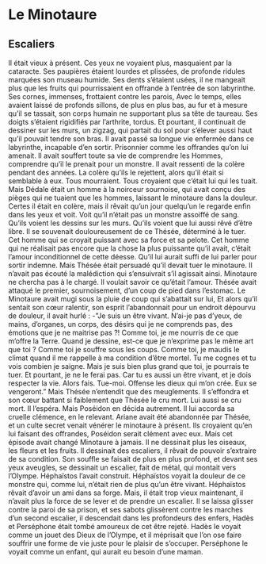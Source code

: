 # Le Minotaure
## Escaliers 

Il était vieux à présent. Ces yeux ne voyaient plus, masquaient par la cataracte. Ses paupières étaient lourdes et plissées, de profonde ridules marquées son museau humide. Ses dents s’étaient usées, il ne mangeait plus que les fruits qui pourrissaient en offrande à l’entrée de son labyrinthe. Ses cornes, immenses, frottaient contre les parois, Avec le temps, elles avaient laissé de profonds sillons, de plus en plus bas, au fur et à mesure qu’il se tassait, son corps humain ne supportant plus sa tête de taureau. Ses doigts s’étaient rigidifiés par l’arthrite, tordus. 
Et pourtant, il continuait de dessiner sur les murs, un zigzag, qui partait du sol pour s’élever aussi haut qu’il pouvait tendre son bras. Il avait passé sa longue vie enfermée dans ce labyrinthe, incapable d’en sortir. Prisonnier comme les offrandes qu’on lui amenait. Il avait souffert toute sa vie de comprendre les Hommes, comprendre qu’il le prenait pour un monstre. Il avait ressenti de la colère pendant des années. La colère qu’ils le rejettent, alors qu’il était si semblable à eux. Tous mourraient. Tous croyaient que c’était lui qui les tuait. Mais Dédale était un homme à la noirceur sournoise, qui avait conçu des pièges qui ne tuaient que les hommes, laissant le minotaure dans la douleur. Certes il était en colère, mais il rêvait qu’un jour quelqu’un le regarde enfin dans les yeux et voit. Voit qu’il n’était pas un monstre assoiffé de sang. Qu’ils voient les dessins sur les murs. Qu’ils voient que lui aussi rêvé d’être libre. 
Il se souvenait douloureusement de ce Thésée, déterminé à le tuer. Cet homme qui se croyait puissant avec sa force et sa pelote. Cet homme qui ne réalisait pas encore que la chose la plus puissante qu’il avait, c’était l’amour inconditionnel de cette déesse. Qu’il lui aurait suffi de lui parler pour sortir indemne. Mais Thésée était persuadé qu’il devait tuer le minotaure. Il n’avait pas écouté la malédiction qui s’ensuivrait s’il agissait ainsi. 
Minotaure ne chercha pas à le chargé. Il voulait savoir ce qu’était l’amour. Thésée avait attaqué le premier, sournoisement, d’un coup de pied dans l’estomac. Le Minotaure avait mugi sous la pluie de coup qui s’abattait sur lui, Et alors qu’il sentait son cœur ralentir, son esprit l’abandonnait pour un endroit dépourvu de douleur, il avait hurlé : 
-”Je suis un être vivant. N’ai-je pas d’yeux, de mains, d’organes, un corps, des désirs qui je ne comprends pas, des émotions que je ne maitrise pas ?! Comme toi, je me nourris de ce que m’offre la Terre. Quand je dessine, est-ce que je n’exprime pas le même art que toi ? Comme toi je souffre sous les coups. Comme toi, je maudis le climat quand il me rappelle à ma condition d’être mortel. Tu me cognes et tu vois combien je saigne. Mais je suis bien plus grand que toi, je pourrais te tuer. Et pourtant, je ne le ferai pas. Car tu es aussi un être vivant, et je dois respecter la vie. Alors fais. Tue-moi. Offense les dieux qui m’on crée. Eux se vengeront.” 
Mais Thésée n’entendit que des meuglements. Il s’effondra et son cœur battant si faiblement que Thésée le cru mort. Lui aussi se cru mort. Il l’espéra. Mais Poséidon en décida autrement. Il lui accorda sa cruelle clémence, en le relevant. Ariane avait été abandonnée par Thésée, et un culte secret venait vénérer le minotaure à présent. Ils croyaient qu’en lui faisant des offrandes, Poséidon serait clément avec eux. Mais cet épisode avait changé Minotaure à jamais. Il ne dessinait plus les oiseaux, les fleurs et les fruits. Il dessinait des escaliers, il rêvait de pouvoir s’extraire de sa condition. 
Son souffle se faisait de plus en plus profond, et devant ses yeux aveugles, se dessinait un escalier, fait de métal, qui montait vers l’Olympe. Héphaïstos l’avait construit. Héphaïstos voyait la douleur de ce monstre qui, comme lui, n’était rien de plus qu’un être vivant. Héphaïstos rêvait d’avoir un ami dans sa forge. 
Mais, il était trop vieux maintenant, il n’avait plus la force de se lever et de prendre un escalier. Il se laissa glisser contre la paroi de sa prison, et ses sabots glissèrent contre les marches d’un second escalier, il descendait dans les profondeurs des enfers, Hadès et Perséphone était tombé amoureux de cet être rejeté. Hadès le voyait comme un jouet des Dieux de l’Olympe, et il méprisait que l’on ose faire souffrir une forme de vie juste pour le plaisir de s’occuper. Perséphone le voyait comme un enfant, qui aurait eu besoin d’une maman. 
